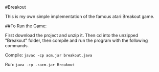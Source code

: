 #Breakout

This is my own simple implementation of the famous atari Breakout game.

##To Run the Game:

First download the project and unzip it.
Then cd into the unzipped "Breakout" folder, then compile and run the program with
the following commands.

Compile:
```javac -cp acm.jar breakout.java```

Run:
```java -cp .:acm.jar Breakout```
